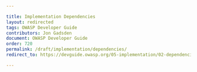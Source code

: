 ```yaml
---

title: Implementation Dependencies
layout: redirected
tags: OWASP Developer Guide
contributors: Jon Gadsden
document: OWASP Developer Guide
order: 720
permalink: /draft/implementation/dependencies/
redirect_to: https://devguide.owasp.org/05-implementation/02-dependencies/

---
```

